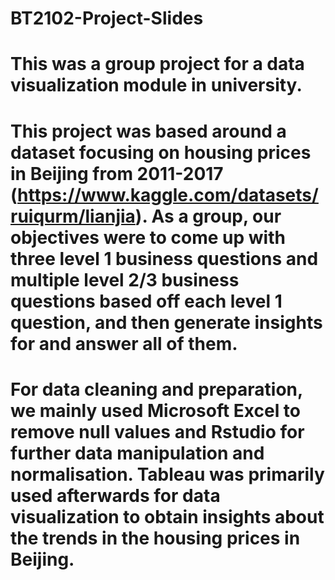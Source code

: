 # BT2102-Project-Slides

# This was a group project for a data visualization module in university.

# This project was based around a dataset focusing on housing prices in Beijing from 2011-2017 (https://www.kaggle.com/datasets/ruiqurm/lianjia). As a group, our objectives were to come up with three level 1 business questions and multiple level 2/3 business questions based off each level 1 question, and then generate insights for and answer all of them.

# For data cleaning and preparation, we mainly used Microsoft Excel to remove null values and Rstudio for further data manipulation and normalisation. Tableau was primarily used afterwards for data visualization to obtain insights about the trends in the housing prices in Beijing.
